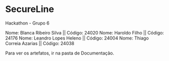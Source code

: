 # SecureLine
Hackathon - Grupo 6

Nome: Blanca Ribeiro Silva || Código: 24020
Nome: Haroldo Filho || Código: 24176
Nome: Leandro Lopes Heleno || Código: 24004
Nome: Thiago Correia Azarias || Código: 24038

Para ver os artefatos, ir na pasta de Documentação.
